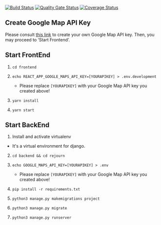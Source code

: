 [![Build Status](https://travis-ci.com/swsnu/swpp2021-team1.svg?branch=master)](https://app.travis-ci.com/swsnu/swpp2021-team1)
[![Quality Gate Status](https://sonarcloud.io/api/project_badges/measure?project=swsnu_swpp2021-team1&metric=alert_status)](https://sonarcloud.io/dashboard?id=swsnu_swpp2021-team1)
[![Coverage Status](https://coveralls.io/repos/github/swsnu/swpp2021-team1/badge.svg?branch=master)](https://coveralls.io/github/swsnu/swpp2021-team1?branch=master)

## Create Google Map API Key

Please consult [this link](https://developers.google.com/maps/documentation/javascript/get-api-key#creating-api-keys) to create your own Google Map API key. Then, you may proceed to ‘Start Frontend’.

## Start FrontEnd

1. `cd frontend`
2. `echo REACT_APP_GOOGLE_MAPS_API_KEY=[YOURAPIKEY] > .env.development `
   - Please replace `[YOURAPIKEY]` with your Google Map API key you created above!

3. `yarn install`

4. `yarn start`

## Start BackEnd

1. Install and activate virtualenv
 - It's a virtual environment for django.

2. `cd backend && cd rejourn`

3. `echo GOOGLE_MAPS_API_KEY=[YOURAPIKEY] > .env `
   - Please replace `[YOURAPIKEY]` with your Google Map API key you created above!

4. `pip install -r requirements.txt`

5. `python3 manage.py makemigrations project`

6. `python3 manage.py migrate`

7. `python3 manage.py runserver`

